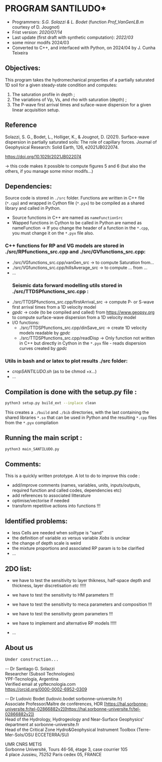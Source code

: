 # PROGRAM SANTILUDO*
- Programmers: *S.G. Solazzi & L. Bodet* (function *Prof_VanGenLB.m* courtesy of D. Jougnot)
- Frist version: *2020/07/14*
- Last update (first draft with synthetic computation): *2022/03*
- some minor modifs 2024/03
- Converted to C++, and interfaced with Python, on 2024/04 by J. Cunha Teixeira

## Objectives:
This program takes the hydromechanical properties of a partially saturated 1D soil for a given steady-state condition and computes:
1)   The saturation profile in depth ;
2)  The variations of Vp, Vs, and rho with saturation (depth) ;    
3) The P-wave first arrival times and suface-wave dispersion for a given linear acquisition setup.

## Reference
Solazzi, S. G., Bodet, L., Holliger, K., & Jougnot, D. (2021). Surface-wave dispersion in partially saturated soils: The role of capillary forces. Journal of Geophysical Research: Solid Earth, 126, e2021JB022074. 

https://doi.org/10.1029/2021JB022074

-> this code makes it possible to compute figures 5 and 6 (but also the others, if you manage some minor modifs...)

## Dependencies:
  Source code is stored in `./src` folder.
  Functions are written in C++ file (`*.cpp`) and wrapped in Cython file (`*.pyx`) to be compiled
  as a shared library and called in Python.
  - Source functions in C++ are named as `nameFunctionSrc`
  - Wapped functions in Cython to be called in Python are named as nameFunction
  -> If you change the header of a function in the `*.cpp`, you must change it on the `*.pyx` file also.

  ### C++ functions for RP and VG models are stored in ./src/RPfunctions_src.cpp and ./src/GVfunctions_src.cpp:  
- ./src/VGfunctions_src.cpp/vanGen_src -> to compute Saturation from...
- ./src/VGfunctions_src.cpp/hillsAverage_src -> to compute ... from ...
- ...
  ### Seismic data forward modelling utils stored in ./src/TTDSPfunctions_src.cpp :  
- ./src/TTDSPfunctions_src.cpp/firstArrival_src -> compute P- or S-wave first arrival times from a 1D velocity model
- *gpdc* -> code (to be compiled and called) from https://www.geopsy.org 
          to compute surface-wave dispersion from a 1D velocity model
- I/O functions:
    - ./src/TTDSPfunctions_src.cpp/dinSave_src -> create 1D velocity models readable by *gpdc*
    - ./src/TTDSPfunctions_src.cpp/readDisp -> Only function not written in C++ but directly in Cython in the `*.pyx` file - reads dispersion curves created by *gpdc*
 ### Utils in bash and or latex to plot results ./src folder:  
- *cropSANTILUDO.sh* (as to be chmod +x...) 
- ...

## Compilation is done with the setup.py file :
```sh
python3 setup.py build_ext --inplace clean
```
This creates a `./build` and `./bib` directories, with the last containing the shared libraries `*.so`
that can be used in Python and the resulting `*.cpp` files from the `*.pyx` compilation

## Running the main script :
```sh
python3 main_SANTILUDO.py
```

## Comments:
This is a quickly written prototype. A lot to do to improve this code :
- add/improve comments (names, variables, units, inputs/outputs, 
  required function and called codes, dependencies etc)
- add references to associated litterature
- optimise/vectorise if needed
- transform repetitive actions into functions !!!

## Identified problems:
- less Cells are needed when soiltype is "sand"
- the definition of variable *xs* versus variable *Xobs* is unclear
- the change of depth scale is weird
- the mixture proportions and associated RP param is to be clarified 
- ...

## 2DO list: 
- we have to test the sensitivity to layer thikness, half-space depth and 
  thickness, layer discretisation *etc* !!!!!
- we have to test the sensitivity to HM parameters !!!
- we have to test the sensitivity to meca parameters and composition !!!
- we have to test the sensitivity geom parameters !!!

- we have to implement and alternative RP models !!!!!
- ...

## About us
<kbd>Under construction...</kbd>

-- 
Dr Santiago G. Solazzi<br />
Researcher (Subsoil Technologies)<br />
YPF-Tecnología, Argentina<br />
Verified email at ypftecnologia.com<br />
https://orcid.org/0000-0002-6952-0309<br />

-- 
Dr Ludovic Bodet (ludovic.bodet sorbonne-universite.fr) <br />
Associate Professor/Maître de conférences, HDR [https://hal.sorbonne-universite.fr/tel-02866882v2](https://hal.sorbonne-universite.fr/tel-02866882v2]) <br />
Head of the Hydrology, Hydrogeology and Near-Surface Geophysics' department at sorbonne-universite.fr <br />
Head of the Critical Zone Hydro&Geophysical Instrument Toolbox (Terre-Mer-Sols/OSU ECCETERRA/SU) <br />

UMR CNRS METIS <br />
Sorbonne Université, Tours 46-56, étage 3, case courrier 105 <br />
4 place Jussieu, 75252 Paris cedex 05, FRANCE <br />
